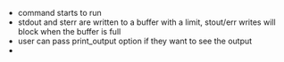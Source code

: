 


- command starts to run
- stdout and sterr are written to a buffer with a limit, stout/err writes will block when the buffer is full
- user can pass print_output option if they want to see the output
-
